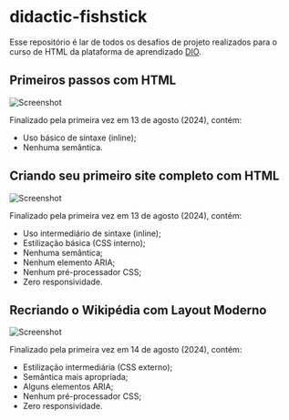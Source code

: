 # didactic-fishstick

Esse repositório é lar de todos os desafios de projeto realizados para o curso de HTML da plataforma de aprendizado [DIO](https://www.dio.me/).

## Primeiros passos com HTML
![Screenshot](https://imgur.com/TGclbTS.png)

Finalizado pela primeira vez em 13 de agosto (2024), contém:

- Uso básico de sintaxe (inline);
- Nenhuma semântica.

## Criando seu primeiro site completo com HTML
![Screenshot](https://imgur.com/PSzyypg.png)

Finalizado pela primeira vez em 13 de agosto (2024), contém:

- Uso intermediário de sintaxe (inline);
- Estilização básica (CSS interno);
- Nenhuma semântica;
- Nenhum elemento ARIA;
- Nenhum pré-processador CSS;
- Zero responsividade.

## Recriando o Wikipédia com Layout Moderno
![Screenshot](https://imgur.com/6Fu4Mhp.png)

Finalizado pela primeira vez em 14 de agosto (2024), contém:

- Estilização intermediária (CSS externo);
- Semântica mais apropriada;
- Alguns elementos ARIA;
- Nenhum pré-processador CSS;
- Zero responsividade.
